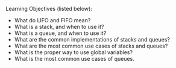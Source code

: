 Learning Objectives (listed below):
- What do LIFO and FIFO mean?
- What is a stack, and when to use it?
- What is a queue, and when to use it?
- What are the common implementations of stacks and queues?
- What are the most common use cases of stacks and queues?
- What is the proper way to use global variables?
- What is the most common use cases of queues.